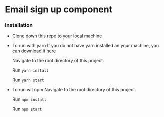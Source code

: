 # Email sign up component

### Installation
- Clone down this repo to your local machine

- To run with yarn
  If you do not have yarn installed an your machine, you can download it [here](https://yarnpkg.com/lang/en/docs/install/#mac-stable)

  Navigate to the root directory of this project.

  Run `yarn install`

  Run `yarn start`


- To run wit npm
  Navigate to the root directory of this project.

  Run `npm install`

  Run `npm start`
